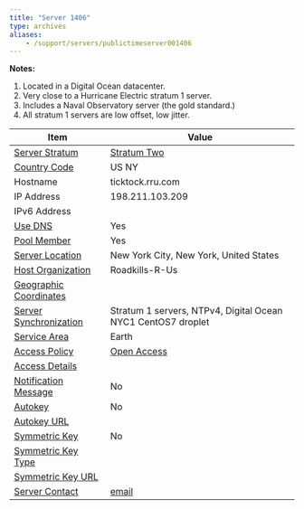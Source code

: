 ```yaml
---
title: "Server 1406"
type: archives
aliases:
    - /support/servers/publictimeserver001406
---
```


**Notes:**

1. Located in a Digital Ocean datacenter.
2. Very close to a Hurricane Electric stratum 1 server.
3. Includes a Naval Observatory server (the gold standard.)
4. All stratum 1 servers are low offset, low jitter. 

| Item | Value |
| ----- | ----- |
| [Server Stratum](/support/servers/serverstratum) | [Stratum Two](/support/servers/stratumtwotimeservers) |
| [Country Code](/support/servers/countrycode) | US NY |
| Hostname |  ticktock.rru.com  |
| IP Address |  198.211.103.209  |
| IPv6 Address | |
| [Use DNS](/support/servers/usedns) | Yes |
| [Pool Member](/support/servers/poolmember) | Yes |
| [Server Location](/support/servers/serverlocation) |  New York City, New York, United States |
| [Host Organization](/support/servers/hostorganization) |  Roadkills-R-Us |
| [ Geographic Coordinates](/support/servers/geographiccoordinates) |  |
| [Server Synchronization](/support/servers/serversynchronization) |  Stratum 1 servers, NTPv4, Digital Ocean NYC1 CentOS7 droplet |
| [Service Area](/support/servers/servicearea) | Earth |
| [Access Policy](/support/servers/accesspolicy) | [Open Access](/support/servers/openaccess) |
| [Access Details](/support/servers/accessdetails) |  |
| [Notification Message](/support/servers/notificationmessage) | No |
| [Autokey](/support/servers/autokey) | No |
| [Autokey URL](/support/servers/autokeyurl) | |
| [Symmetric Key](/support/servers/symmetrickey) | No |
| [Symmetric Key Type](/support/servers/symmetrickeytype) | |
| [Symmetric Key URL](/support/servers/symmetrickeyurl) | |
| [Server Contact](/support/servers/servercontact) | [email](mailto:Roadkills.R.Us@gmail.com) |